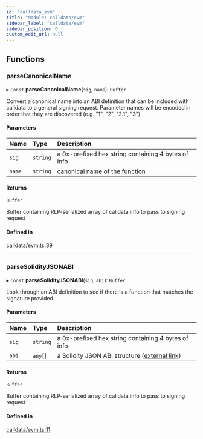 ```yaml
---
id: "calldata_evm"
title: "Module: calldata/evm"
sidebar_label: "calldata/evm"
sidebar_position: 0
custom_edit_url: null
---
```


## Functions

### parseCanonicalName

▸ `Const` **parseCanonicalName**(`sig`, `name`): `Buffer`

Convert a canonical name into an ABI definition that can be included with calldata to a general
signing request. Parameter names will be encoded in order that they are discovered (e.g. "1",
"2", "2.1", "3")

#### Parameters

| Name | Type | Description |
| :------ | :------ | :------ |
| `sig` | `string` | a 0x-prefixed hex string containing 4 bytes of info |
| `name` | `string` | canonical name of the function |

#### Returns

`Buffer`

Buffer containing RLP-serialized array of calldata info to pass to signing request

#### Defined in

[calldata/evm.ts:39](https://github.com/GridPlus/gridplus-sdk/blob/4ac365f/src/calldata/evm.ts#L39)

___

### parseSolidityJSONABI

▸ `Const` **parseSolidityJSONABI**(`sig`, `abi`): `Buffer`

Look through an ABI definition to see if there is a function that matches the signature provided.

#### Parameters

| Name | Type | Description |
| :------ | :------ | :------ |
| `sig` | `string` | a 0x-prefixed hex string containing 4 bytes of info |
| `abi` | `any`[] | a Solidity JSON ABI structure ([external link](https://docs.ethers.io/v5/api/utils/abi/formats/#abi-formats--solidity)) |

#### Returns

`Buffer`

Buffer containing RLP-serialized array of calldata info to pass to signing request

#### Defined in

[calldata/evm.ts:11](https://github.com/GridPlus/gridplus-sdk/blob/4ac365f/src/calldata/evm.ts#L11)
